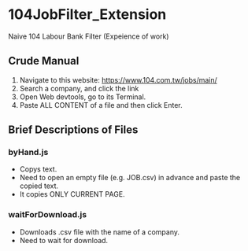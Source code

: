# 104JobFilter_Extension
Naive 104 Labour Bank Filter (Expeience of work)

## Crude Manual
1. Navigate to this website: https://www.104.com.tw/jobs/main/
2. Search a company, and click the link
3. Open Web devtools, go to its Terminal.
4. Paste ALL CONTENT of a file and then click Enter.

## Brief Descriptions of Files
### byHand.js
- Copys text.
- Need to open an empty file (e.g. JOB.csv) in advance and paste the copied text.
- It copies ONLY CURRENT PAGE.
### waitForDownload.js
- Downloads .csv file with the name of a company.
- Need to wait for download.

